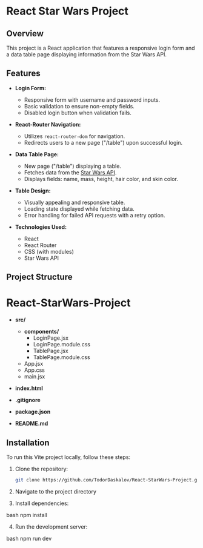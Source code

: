 # React Star Wars Project

## Overview

This project is a React application that features a responsive login form and a data table page displaying information from the Star Wars API.

## Features

- **Login Form:**
  - Responsive form with username and password inputs.
  - Basic validation to ensure non-empty fields.
  - Disabled login button when validation fails.

- **React-Router Navigation:**
  - Utilizes `react-router-dom` for navigation.
  - Redirects users to a new page ("/table") upon successful login.

- **Data Table Page:**
  - New page ("/table") displaying a table.
  - Fetches data from the [Star Wars API](https://swapi.dev/api/people).
  - Displays fields: name, mass, height, hair color, and skin color.

- **Table Design:**
  - Visually appealing and responsive table.
  - Loading state displayed while fetching data.
  - Error handling for failed API requests with a retry option.

- **Technologies Used:**
  - React
  - React Router
  - CSS (with modules)
  - Star Wars API

## Project Structure

# React-StarWars-Project

- **src/**
  - **components/**
    - LoginPage.jsx
    - LoginPage.module.css
    - TablePage.jsx
    - TablePage.module.css
  - App.jsx
  - App.css
  - main.jsx

- **index.html**

- **.gitignore**
- **package.json**
- **README.md**

## Installation

To run this Vite project locally, follow these steps:

1. Clone the repository:

   ```bash
   git clone https://github.com/TodorDaskalov/React-StarWars-Project.git

2. Navigate to the project directory

3. Install dependencies:

  bash
   npm install

4. Run the development server:

  bash
   npm run dev
